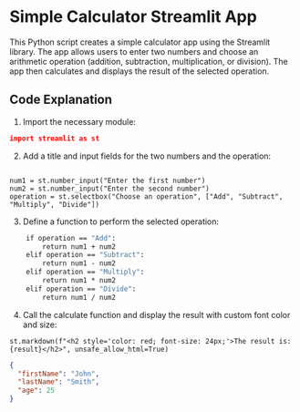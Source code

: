 # Simple Calculator Streamlit App
This Python script creates a simple calculator app using the Streamlit library. The app allows users to enter two numbers and choose an arithmetic operation (addition, subtraction, multiplication, or division). The app then calculates and displays the result of the selected operation.

## Code Explanation
1. Import the necessary module:

~~~json
import streamlit as st
~~~
2. Add a title and input fields for the two numbers and the operation:
~~~st.title("Simple Calculator")

num1 = st.number_input("Enter the first number")
num2 = st.number_input("Enter the second number")
operation = st.selectbox("Choose an operation", ["Add", "Subtract", "Multiply", "Divide"])
~~~
3. Define a function to perform the selected operation:
~~~def calculate(operation, num1, num2):
    if operation == "Add":
        return num1 + num2
    elif operation == "Subtract":
        return num1 - num2
    elif operation == "Multiply":
        return num1 * num2
    elif operation == "Divide":
        return num1 / num2
~~~
4. Call the calculate function and display the result with custom font color and size:
~~~result = calculate(operation, num1, num2)
st.markdown(f"<h2 style='color: red; font-size: 24px;'>The result is: {result}</h2>", unsafe_allow_html=True)
~~~
```json
{
  "firstName": "John",
  "lastName": "Smith",
  "age": 25
}
```
